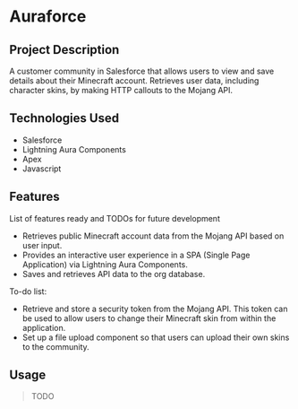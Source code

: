# Auraforce

## Project Description

A customer community in Salesforce that allows users to view and save details about their Minecraft account. Retrieves user data, including character skins, by making HTTP callouts to the Mojang API.

## Technologies Used

* Salesforce
* Lightning Aura Components
* Apex
* Javascript

## Features

List of features ready and TODOs for future development
* Retrieves public Minecraft account data from the Mojang API based on user input.
* Provides an interactive user experience in a SPA (Single Page Application) via Lightning Aura Components.
* Saves and retrieves API data to the org database.

To-do list:
* Retrieve and store a security token from the Mojang API. This token can be used to allow users to change their Minecraft skin from within the application.
* Set up a file upload component so that users can upload their own skins to the community.

## Usage

>TODO
